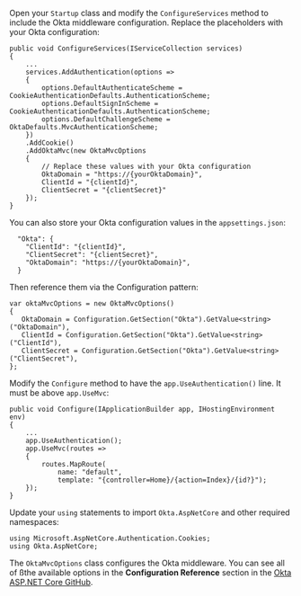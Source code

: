 Open your `Startup` class and modify the `ConfigureServices` method to include the Okta middleware configuration. Replace the placeholders with your Okta configuration:

```
public void ConfigureServices(IServiceCollection services)
{
    ...
    services.AddAuthentication(options =>
    {
        options.DefaultAuthenticateScheme = CookieAuthenticationDefaults.AuthenticationScheme;
        options.DefaultSignInScheme = CookieAuthenticationDefaults.AuthenticationScheme;
        options.DefaultChallengeScheme = OktaDefaults.MvcAuthenticationScheme;
    })
    .AddCookie()
    .AddOktaMvc(new OktaMvcOptions
    {
        // Replace these values with your Okta configuration
        OktaDomain = "https://{yourOktaDomain}",
        ClientId = "{clientId}",
        ClientSecret = "{clientSecret}"
    });
}
```

You can also store your Okta configuration values in the `appsettings.json`:


```
  "Okta": {
    "ClientId": "{clientId}",
    "ClientSecret": "{clientSecret}",
    "OktaDomain": "https://{yourOktaDomain}",
  }

```

Then reference them via the Configuration pattern:

 ```
var oktaMvcOptions = new OktaMvcOptions()
{
    OktaDomain = Configuration.GetSection("Okta").GetValue<string>("OktaDomain"),
    ClientId = Configuration.GetSection("Okta").GetValue<string>("ClientId"),
    ClientSecret = Configuration.GetSection("Okta").GetValue<string>("ClientSecret"),
};

 ```

Modify the `Configure` method to have the `app.UseAuthentication()` line. It must be above `app.UseMvc`:

```
public void Configure(IApplicationBuilder app, IHostingEnvironment env)
{
    ...
    app.UseAuthentication();
    app.UseMvc(routes =>
    {
        routes.MapRoute(
            name: "default",
            template: "{controller=Home}/{action=Index}/{id?}");
    });
}
```
Update your `using` statements to import `Okta.AspNetCore` and other required namespaces:

```
using Microsoft.AspNetCore.Authentication.Cookies;
using Okta.AspNetCore;
```

The `OktaMvcOptions` class configures the Okta middleware. You can see all of ßthe available options in the **Configuration Reference** section in the [Okta ASP.NET Core GitHub](https://github.com/okta/okta-aspnet/blob/master/docs/aspnetcore-mvc.md#configuration-reference).